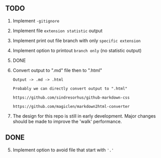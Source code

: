 ## TODO

1. Implement `-gitignore`

2. Implement file `extension statistic` output

3. Implement print out file branch with only `specific extension`

4. Implement option to printout `branch only` (no statistic output)

5. DONE 

6. Convert output to ".md" file then to ".html"

    ```
    Output -> .md -> .html

    Probably we can directly convert output to ".html"

    https://github.com/sindresorhus/github-markdown-css

    https://github.com/magiclen/markdown2html-converter
    ```



7. The design for this repo is still in early development. Major changes should be made to improve the 'walk' performance.


## DONE

5. Implement option to avoid file that start with `'.'`